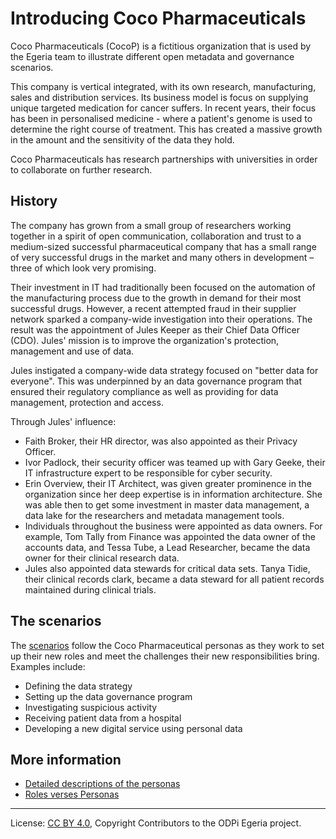 <!-- SPDX-License-Identifier: CC-BY-4.0 -->
<!-- Copyright Contributors to the ODPi Egeria project. -->

# Introducing Coco Pharmaceuticals

Coco Pharmaceuticals (CocoP) is a fictitious organization that is used by
the Egeria team to illustrate different open metadata and governance scenarios.

This company is vertical integrated, with its own research, manufacturing,
sales and distribution services.
Its business model is focus on supplying unique targeted medication for
cancer suffers. 
In recent years, their focus has been in personalised
medicine - where a patient's genome is used to determine the right course
of treatment.  This has created a massive growth in the
amount and the sensitivity of the data they hold.

Coco Pharmaceuticals has research partnerships with universities in
order to collaborate on further research.

## History

The company has grown from a small group of researchers working
together in a spirit of open communication, collaboration and trust
to a medium-sized successful pharmaceutical company that has a small
range of very successful drugs in the market and many others in
development – three of which look very promising.

Their investment in IT had traditionally been focused on the
automation of the manufacturing process due to the growth in demand
for their most successful drugs.  However, a recent attempted fraud in their
supplier network sparked a company-wide investigation into
their operations.  The result was the appointment of Jules Keeper as their
Chief Data Officer (CDO).  Jules' mission is to improve the organization's
protection, management and use of data.

Jules instigated a company-wide data strategy focused on "better data
for everyone".  This was underpinned by an data governance program
that ensured their regulatory compliance as well as providing for data
management, protection and access.

Through Jules' influence:
* Faith Broker, their HR director, was also appointed as their Privacy Officer.
* Ivor Padlock, their security officer was teamed up with Gary Geeke,
their IT infrastructure expert to be responsible for cyber security.
* Erin Overview, their IT Architect, was given greater prominence in the
organization since her deep expertise is in information architecture.
She was able then to get some investment in master data management,
a data lake for the researchers and metadata management tools.
* Individuals throughout the business were appointed as data owners.
For example, Tom Tally from Finance was appointed
the data owner of the accounts data, and Tessa Tube, a Lead Researcher,
became the data owner for their clinical research data.
* Jules also appointed data stewards for critical data sets.
Tanya Tidie, their clinical records clark, became a data steward for
all patient records maintained during clinical trials.

## The scenarios

The [scenarios](scenarios/README.md) follow the Coco Pharmaceutical personas as they work to
set up their new roles and meet the challenges their new responsibilities
bring.  Examples include:

* Defining the data strategy
* Setting up the data governance program
* Investigating suspicious activity
* Receiving patient data from a hospital
* Developing a new digital service using personal data


## More information

* [Detailed descriptions of the personas](personas/README.md)
* [Roles verses Personas](roles-vs-personas/README.md)

----
License: [CC BY 4.0](https://creativecommons.org/licenses/by/4.0/),
Copyright Contributors to the ODPi Egeria project.





